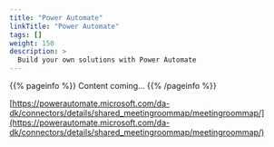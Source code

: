 ```yaml
---
title: "Power Automate"
linkTitle: "Power Automate"
tags: []
weight: 150
description: >
  Build your own solutions with Power Automate 
---
```


{{% pageinfo %}}
Content coming...
{{% /pageinfo %}}


[https://powerautomate.microsoft.com/da-dk/connectors/details/shared_meetingroommap/meetingroommap/](https://powerautomate.microsoft.com/da-dk/connectors/details/shared_meetingroommap/meetingroommap/)